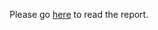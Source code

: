 <!DOCTYPE HTML>
<html>
    <head>
        <title>Practical Machine Learning course project</title>
    </head>
    <body>
        <p>Please go <a href='http://peterpih.github.io/PracticalMachineLearning/YOURREPORT.html'>here</a> to read the report.</p>
    </body>
</html>

